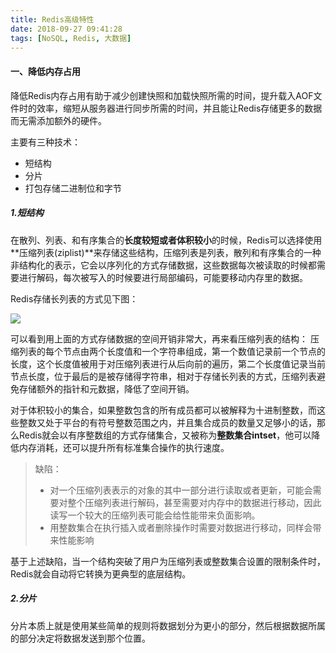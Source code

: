 ```yaml
---
title: Redis高级特性
date: 2018-09-27 09:41:28
tags: [NoSQL, Redis, 大数据]
---
```


#### 一、降低内存占用

降低Redis内存占用有助于减少创建快照和加载快照所需的时间，提升载入AOF文件时的效率，缩短从服务器进行同步所需的时间，并且能让Redis存储更多的数据而无需添加额外的硬件。

主要有三种技术：

* 短结构
* 分片
* 打包存储二进制位和字节

##### 1.短结构

在散列、列表、和有序集合的**长度较短或者体积较小**的时候，Redis可以选择使用**压缩列表(ziplist)**来存储这些结构，压缩列表是列表，散列和有序集合的一种非结构化的表示，它会以序列化的方式存储数据，这些数据每次被读取的时候都需要进行解码，每次被写入的时候要进行局部编码，可能要移动内存里的数据。

Redis存储长列表的方式见下图：

![](http://p5s7d12ls.bkt.clouddn.com/18-9-27/26093308.jpg)

可以看到用上面的方式存储数据的空间开销非常大，再来看压缩列表的结构：
压缩列表的每个节点由两个长度值和一个字符串组成，第一个数值记录前一个节点的长度，这个长度值被用于对压缩列表进行从后向前的遍历，第二个长度值记录当前节点长度，位于最后的是被存储得字符串，相对于存储长列表的方式，压缩列表避免存储额外的指针和元数据，降低了空间开销。

对于体积较小的集合，如果整数包含的所有成员都可以被解释为十进制整数，而这些整数又处于平台的有符号整数范围之内，并且集合成员的数量又足够小的话，那么Redis就会以有序整数组的方式存储集合，又被称为**整数集合intset**，他可以降低内存消耗，还可以提升所有标准集合操作的执行速度。

>缺陷：
>
>* 对一个压缩列表表示的对象的其中一部分进行读取或者更新，可能会需要对整个压缩列表进行解码，甚至需要对内存中的数据进行移动，因此读写一个较大的压缩列表可能会给性能带来负面影响。
>* 用整数集合在执行插入或者删除操作时需要对数据进行移动，同样会带来性能影响

基于上述缺陷，当一个结构突破了用户为压缩列表或整数集合设置的限制条件时，Redis就会自动将它转换为更典型的底层结构。

##### 2.分片

分片本质上就是使用某些简单的规则将数据划分为更小的部分，然后根据数据所属的部分决定将数据发送到那个位置。

